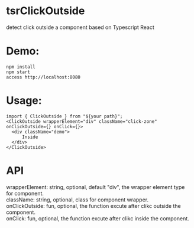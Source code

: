 # tsrClickOutside
detect click outside a component based on Typescript React

# Demo:
```
npm install
npm start
access http://localhost:8080
```
# Usage:
```
import { ClickOutside } from "${your path}";
<ClickOutside wrapperElement="div" className="click-zone" onClickOutside={} onClick={}>
  <div className="demo">
      Inside
  </div>
</ClickOutside>
```
# API
wrapperElement: string, optional, default "div", the wrapper element type for component.  
className:  string, optional, class for component wrapper.  
onClickOutside: fun, optional, the function excute after clikc outside the component.  
onClick:  fun, optional, the function excute after clikc inside the component.  
